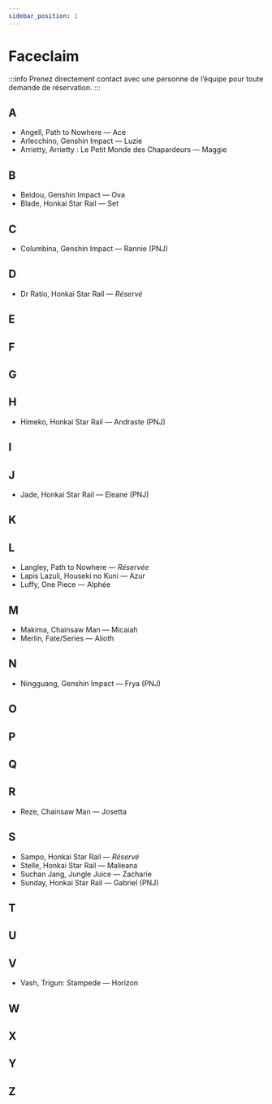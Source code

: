 ```yaml
---
sidebar_position: 1
---
```


# Faceclaim
:::info
Prenez directement contact avec une personne de l’équipe pour toute demande de réservation.
:::

## A

- Angell, Path to Nowhere — Ace
- Arlecchino, Genshin Impact — Luzie
- Arrietty, Arrietty : Le Petit Monde des Chapardeurs — Maggie


## B

- Beidou, Genshin Impact — Ova
- Blade, Honkai Star Rail — Set

## C

- Columbina, Genshin Impact — Rannie (PNJ)

## D

- Dr Ratio, Honkai Star Rail — *Réservé*

## E

## F

## G

## H

- Himeko, Honkai Star Rail — Andraste (PNJ)

## I

## J

- Jade, Honkai Star Rail — Eleane (PNJ)

## K

## L

- Langley, Path to Nowhere — *Réservée*
- Lapis Lazuli, Houseki no Kuni — Azur
- Luffy, One Piece — Alphée

## M

- Makima, Chainsaw Man — Micaiah 
- Merlin, Fate/Series — Alioth

## N

- Ningguang, Genshin Impact — Frya (PNJ)

## O

## P

## Q

## R

- Reze, Chainsaw Man — Josetta 

## S

- Sampo, Honkai Star Rail — *Réservé*
- Stelle, Honkai Star Rail — Malieana
- Suchan Jang, Jungle Juice — Zacharie
- Sunday, Honkai Star Rail — Gabriel (PNJ)

## T

## U

## V

- Vash, Trigun: Stampede — Horizon

## W

## X

## Y

## Z